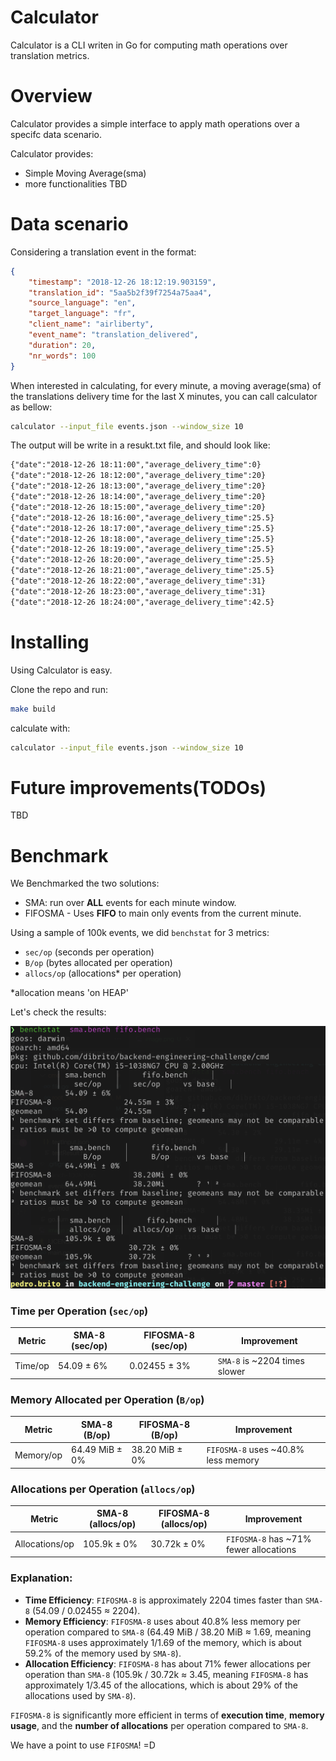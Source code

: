 # Calculator

Calculator is a CLI writen in Go for computing math operations over translation metrics.

# Overview

Calculator provides a simple interface to apply math operations over a specifc data scenario.

Calculator provides:

* Simple Moving Average(sma)
* more functionalities TBD

# Data scenario

Considering a translation event in the format:

```json
{
	"timestamp": "2018-12-26 18:12:19.903159",
	"translation_id": "5aa5b2f39f7254a75aa4",
	"source_language": "en",
	"target_language": "fr",
	"client_name": "airliberty",
	"event_name": "translation_delivered",
	"duration": 20,
	"nr_words": 100
}
```

When interested in calculating, for every minute, a moving average(sma) of the translations delivery time for the last X minutes, you can call calculator as bellow:

```bash
calculator --input_file events.json --window_size 10
```

The output will be write in a resukt.txt file, and should look like:

````txt
{"date":"2018-12-26 18:11:00","average_delivery_time":0}
{"date":"2018-12-26 18:12:00","average_delivery_time":20}
{"date":"2018-12-26 18:13:00","average_delivery_time":20}
{"date":"2018-12-26 18:14:00","average_delivery_time":20}
{"date":"2018-12-26 18:15:00","average_delivery_time":20}
{"date":"2018-12-26 18:16:00","average_delivery_time":25.5}
{"date":"2018-12-26 18:17:00","average_delivery_time":25.5}
{"date":"2018-12-26 18:18:00","average_delivery_time":25.5}
{"date":"2018-12-26 18:19:00","average_delivery_time":25.5}
{"date":"2018-12-26 18:20:00","average_delivery_time":25.5}
{"date":"2018-12-26 18:21:00","average_delivery_time":25.5}
{"date":"2018-12-26 18:22:00","average_delivery_time":31}
{"date":"2018-12-26 18:23:00","average_delivery_time":31}
{"date":"2018-12-26 18:24:00","average_delivery_time":42.5}
````

# Installing

Using Calculator is easy.

Clone the repo and run:

````bash
make build
````

calculate with:

```bash
calculator --input_file events.json --window_size 10
```

# Future improvements(TODOs)

TBD

# Benchmark

We Benchmarked the two solutions:

* SMA: run over **ALL** events for each minute window.
* FIFOSMA - Uses **FIFO** to main only events from the current minute.

Using a sample of 100k events, we did `benchstat` for 3 metrics:

* `sec/op` (seconds per operation)
* `B/op` (bytes allocated per operation)
* `allocs/op` (allocations* per operation) 

\*allocation means 'on HEAP'

Let's check the results:

![alt text](image.png)

### Time per Operation (`sec/op`)

| Metric   | SMA-8 (sec/op)  | FIFOSMA-8 (sec/op) | Improvement                        |
|----------|-----------------|--------------------|------------------------------------|
| Time/op  | 54.09 ± 6%      | 0.02455 ± 3%       | `SMA-8` is ~2204 times slower      |

### Memory Allocated per Operation (`B/op`)

| Metric    | SMA-8 (B/op)    | FIFOSMA-8 (B/op)   | Improvement                         |
|-----------|-----------------|--------------------|-------------------------------------|
| Memory/op | 64.49 MiB ± 0%  | 38.20 MiB ± 0%     | `FIFOSMA-8` uses ~40.8% less memory |

### Allocations per Operation (`allocs/op`)

| Metric       | SMA-8 (allocs/op) | FIFOSMA-8 (allocs/op) | Improvement                             |
|--------------|-------------------|-----------------------|-----------------------------------------|
| Allocations/op | 105.9k ± 0%     | 30.72k ± 0%           | `FIFOSMA-8` has ~71% fewer allocations  |

### Explanation:

- **Time Efficiency**: `FIFOSMA-8` is approximately 2204 times faster than `SMA-8` (54.09 / 0.02455 ≈ 2204).
- **Memory Efficiency**: `FIFOSMA-8` uses about 40.8% less memory per operation compared to `SMA-8` (64.49 MiB / 38.20 MiB ≈ 1.69, meaning `FIFOSMA-8` uses approximately 1/1.69 of the memory, which is about 59.2% of the memory used by `SMA-8`).
- **Allocation Efficiency**: `FIFOSMA-8` has about 71% fewer allocations per operation than `SMA-8` (105.9k / 30.72k ≈ 3.45, meaning `FIFOSMA-8` has approximately 1/3.45 of the allocations, which is about 29% of the allocations used by `SMA-8`).

`FIFOSMA-8` is significantly more efficient in terms of **execution time**, **memory usage**, and the **number of allocations** per operation compared to `SMA-8`.

We have a point to use `FIFOSMA`! =D